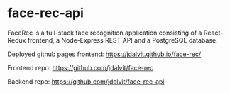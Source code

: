 # face-rec-api

FaceRec is a full-stack face recognition application consisting of a React-Redux frontend, a Node-Express REST API and a PostgreSQL database.

Deployed github pages frontend: https://jdalvit.github.io/face-rec/

Frontend repo: https://github.com/jdalvit/face-rec

Backend repo: https://github.com/jdalvit/face-rec-api
